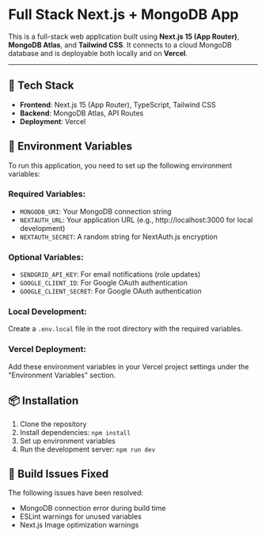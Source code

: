 # Full Stack Next.js + MongoDB App

This is a full-stack web application built using **Next.js 15 (App Router)**, **MongoDB Atlas**, and **Tailwind CSS**. It connects to a cloud MongoDB database and is deployable both locally and on **Vercel**.

---

## 🔧 Tech Stack

- **Frontend**: Next.js 15 (App Router), TypeScript, Tailwind CSS
- **Backend**: MongoDB Atlas, API Routes
- **Deployment**: Vercel

## 🚀 Environment Variables

To run this application, you need to set up the following environment variables:

### Required Variables:
- `MONGODB_URI`: Your MongoDB connection string
- `NEXTAUTH_URL`: Your application URL (e.g., http://localhost:3000 for local development)
- `NEXTAUTH_SECRET`: A random string for NextAuth.js encryption

### Optional Variables:
- `SENDGRID_API_KEY`: For email notifications (role updates)
- `GOOGLE_CLIENT_ID`: For Google OAuth authentication
- `GOOGLE_CLIENT_SECRET`: For Google OAuth authentication

### Local Development:
Create a `.env.local` file in the root directory with the required variables.

### Vercel Deployment:
Add these environment variables in your Vercel project settings under the "Environment Variables" section.

## 📦 Installation

1. Clone the repository
2. Install dependencies: `npm install`
3. Set up environment variables
4. Run the development server: `npm run dev`

## 🔧 Build Issues Fixed

The following issues have been resolved:
- MongoDB connection error during build time
- ESLint warnings for unused variables
- Next.js Image optimization warnings
